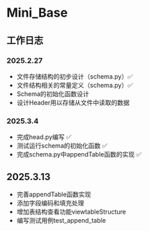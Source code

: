 # Mini_Base
## 工作日志
### 2025.2.27
- 文件存储结构的初步设计（schema.py）✅
- 文件结构相关的常量定义（schema.py）✅
- Schema的初始化函数设计 
- 设计Header用以存储从文件中读取的数据 

### 2025.3.4
- 完成head.py编写 ✅
- 测试运行schema的初始化函数 ✅
- 完成schema.py中appendTable函数的实现 ✅

## 2025.3.13
- 完善appendTable函数实现
- 添加字段编码和填充处理
- 增加表结构查看功能viewtableStructure
- 编写测试用例test_append_table